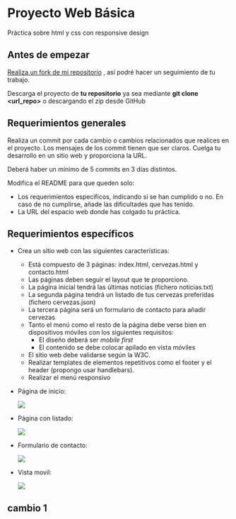# Proyecto Web Básica
Práctica sobre html y css con responsive design

## Antes de empezar
[Realiza un fork de mi repositorio](https://github.com/juanda99/proyecto_web_basica/) , así podré hacer un seguimiento de tu trabajo. 

Descarga el proyecto de **tu repositorio** ya sea mediante **git clone <url_repo>** o descargando el zip desde GitHub

## Requerimientos generales
Realiza un commit por cada cambio o cambios relacionados que realices en el proyecto. Los mensajes de los commit tienen que ser claros. Cuelga tu desarrollo en un sitio web y proporciona la URL.

Deberá haber un mínimo de 5 commits en 3 días distintos.

Modifica el README para que queden solo:

- Los requerimientos específicos, indicando si se han cumplido o no. En caso de no cumplirse, añade las dificultades que has tenido.
- La URL del espacio web donde has colgado tu práctica.

## Requerimientos específicos
- Crea un sitio web con las siguientes características:
    - Está compuesto de 3 páginas: index.html, cervezas.html y contacto.html
    - Las páginas deben seguir el layout que te proporciono.
    - La página inicial tendrá las últimas noticias (fichero noticias.txt)
    - La segunda página tendrá un listado de tus cervezas preferidas (fichero cervezas.json)
    - La tercera página será un formulario de contacto para añadir cervezas
    - Tanto el menú como el resto de la página debe verse bien en dispositivos móviles con los siguientes requisitos:
        - El diseño deberá ser *mobile first*
        - El contenido se debe colocar apilado en vista móviles
    - El sitio web debe validarse según la W3C.
    - Realizar templates de elementos repetitivos como el footer y el header (propongo usar handlebars).
    - Realizar el menú responsivo

- Página de inicio:

    ![](./sources//Inicio.png)

- Página con listado:

    ![](./sources/cervezas.png)

- Formulario de contacto:

    ![](./sources/contactar.png)

- Vista movil:

    ![](./sources/inicio_mobile.png)
## cambio 1